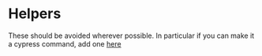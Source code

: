 # Helpers
These should be avoided wherever possible. In particular if you can make it a cypress command, add one [here](./commands)